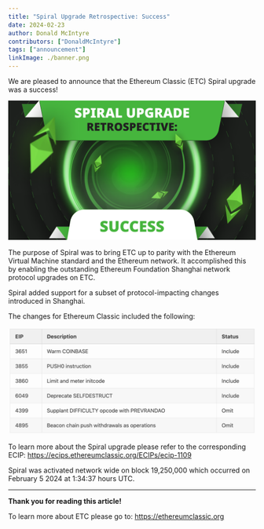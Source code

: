 ```yaml
---
title: "Spiral Upgrade Retrospective: Success"
date: 2024-02-23
author: Donald McIntyre
contributors: ["DonaldMcIntyre"]
tags: ["announcement"]
linkImage: ./banner.png
---
```


We are pleased to announce that the Ethereum Classic (ETC) Spiral upgrade was a success!

![](./banner.png)

The purpose of Spiral was to bring ETC up to parity with the Ethereum Virtual Machine standard and the Ethereum network. It accomplished this by enabling the outstanding Ethereum Foundation Shanghai network protocol upgrades on ETC.

Spiral added support for a subset of protocol-impacting changes introduced in Shanghai. 

The changes for Ethereum Classic included the following:

![](./1.png)

To learn more about the Spiral upgrade please refer to the corresponding ECIP: https://ecips.ethereumclassic.org/ECIPs/ecip-1109

Spiral was activated network wide on block 19,250,000 which occurred on February 5 2024 at 1:34:37 hours UTC.

---

**Thank you for reading this article!**

To learn more about ETC please go to: https://ethereumclassic.org
